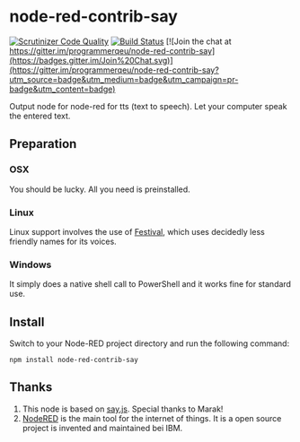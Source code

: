 node-red-contrib-say
====================

[![Scrutinizer Code Quality](https://scrutinizer-ci.com/g/programmerqeu/node-red-contrib-say/badges/quality-score.png?b=master)](https://scrutinizer-ci.com/g/programmerqeu/node-red-contrib-say/?branch=master)
[![Build Status](https://scrutinizer-ci.com/g/programmerqeu/node-red-contrib-say/badges/build.png?b=master)](https://scrutinizer-ci.com/g/programmerqeu/node-red-contrib-say/build-status/master)
[![Join the chat at https://gitter.im/programmerqeu/node-red-contrib-say](https://badges.gitter.im/Join%20Chat.svg)](https://gitter.im/programmerqeu/node-red-contrib-say?utm_source=badge&utm_medium=badge&utm_campaign=pr-badge&utm_content=badge)

Output node for node-red  for tts (text to speech).
Let your computer speak the entered text.

## Preparation

### OSX
You should be lucky. All you need is preinstalled.

### Linux
Linux support involves the use of [Festival](http://www.cstr.ed.ac.uk/projects/festival/), which uses decidedly less friendly names for its voices.

### Windows
It simply does a native shell call to PowerShell and it works fine for standard use.

## Install

Switch to your Node-RED project directory and run the following command:
```
npm install node-red-contrib-say
```

## Thanks

1.  This node is based on [say.js](https://www.npmjs.com/package/say). Special thanks to Marak!
2.  [NodeRED](nodered.org) is the main tool for the internet of things. It is a open source project is invented and maintained bei IBM.

